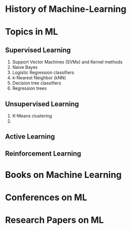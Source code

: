 # History of Machine-Learning



# Topics in ML
## Supervised Learning
1. Support Vector Machines (SVMs) and Kernel methods
2. Naive Bayes
3. Logistic Regression classifiers
4. k-Nearest Neighbor (kNN)
5. Decision tree classifiers
6. Regression trees

## Unsupervised Learning
1. K-Means clustering
2. 

## Active Learning


## Reinforcement Learning


# Books on Machine Learning



# Conferences on ML




# Research Papers on ML
## 



